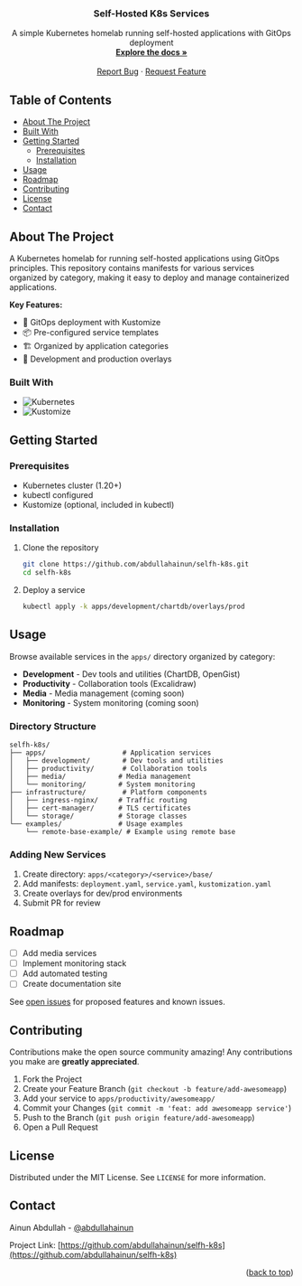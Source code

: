 <div align="center">
  <h3 align="center">Self-Hosted K8s Services</h3>
  <p align="center">
    A simple Kubernetes homelab running self-hosted applications with GitOps deployment
    <br />
    <a href="docs/"><strong>Explore the docs »</strong></a>
    <br />
    <br />
    <a href="https://github.com/abdullahainun/selfh-k8s/issues">Report Bug</a>
    ·
    <a href="https://github.com/abdullahainun/selfh-k8s/issues">Request Feature</a>
  </p>
</div>

## Table of Contents

- [About The Project](#about-the-project)
- [Built With](#built-with)
- [Getting Started](#getting-started)
  - [Prerequisites](#prerequisites)
  - [Installation](#installation)
- [Usage](#usage)
- [Roadmap](#roadmap)
- [Contributing](#contributing)
- [License](#license)
- [Contact](#contact)

## About The Project

A Kubernetes homelab for running self-hosted applications using GitOps principles. This repository contains manifests for various services organized by category, making it easy to deploy and manage containerized applications.

**Key Features:**
- 🚀 GitOps deployment with Kustomize
- 📦 Pre-configured service templates
- 🏗️ Organized by application categories
- 🔧 Development and production overlays

### Built With

- ![Kubernetes](https://img.shields.io/badge/kubernetes-%23326ce5.svg?style=for-the-badge&logo=kubernetes&logoColor=white)
- ![Kustomize](https://img.shields.io/badge/kustomize-326CE5?style=for-the-badge&logo=kubernetes&logoColor=white)

## Getting Started

### Prerequisites

- Kubernetes cluster (1.20+)
- kubectl configured
- Kustomize (optional, included in kubectl)

### Installation

1. Clone the repository
   ```sh
   git clone https://github.com/abdullahainun/selfh-k8s.git
   cd selfh-k8s
   ```

2. Deploy a service
   ```sh
   kubectl apply -k apps/development/chartdb/overlays/prod
   ```

## Usage

Browse available services in the `apps/` directory organized by category:

- **Development** - Dev tools and utilities (ChartDB, OpenGist)
- **Productivity** - Collaboration tools (Excalidraw)
- **Media** - Media management (coming soon)
- **Monitoring** - System monitoring (coming soon)

### Directory Structure

```
selfh-k8s/
├── apps/                   # Application services
│   ├── development/        # Dev tools and utilities
│   ├── productivity/       # Collaboration tools
│   ├── media/             # Media management
│   └── monitoring/        # System monitoring
├── infrastructure/         # Platform components
│   ├── ingress-nginx/     # Traffic routing
│   ├── cert-manager/      # TLS certificates
│   └── storage/           # Storage classes
└── examples/              # Usage examples
    └── remote-base-example/ # Example using remote base
```

### Adding New Services

1. Create directory: `apps/<category>/<service>/base/`
2. Add manifests: `deployment.yaml`, `service.yaml`, `kustomization.yaml`
3. Create overlays for dev/prod environments
4. Submit PR for review

## Roadmap

- [ ] Add media services
- [ ] Implement monitoring stack
- [ ] Add automated testing
- [ ] Create documentation site

See [open issues](https://github.com/abdullahainun/selfh-k8s/issues) for proposed features and known issues.

## Contributing

Contributions make the open source community amazing! Any contributions you make are **greatly appreciated**.

1. Fork the Project
2. Create your Feature Branch (`git checkout -b feature/add-awesomeapp`)
3. Add your service to `apps/productivity/awesomeapp/`
4. Commit your Changes (`git commit -m 'feat: add awesomeapp service'`)
5. Push to the Branch (`git push origin feature/add-awesomeapp`)
6. Open a Pull Request

## License

Distributed under the MIT License. See `LICENSE` for more information.

## Contact

Ainun Abdullah - [@abdullahainun](https://github.com/abdullahainun)

Project Link: [https://github.com/abdullahainun/selfh-k8s](https://github.com/abdullahainun/selfh-k8s)

<p align="right">(<a href="#self-hosted-k8s-services">back to top</a>)</p>
